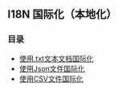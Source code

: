 ## I18N 国际化（本地化）  

### 目录   
* [使用.txt文本文档国际化](./I18N_By_Txt)  
* [使用Json文件国际化](./I18N_By_Json)  
* [使用CSV文件国际化](./I18N_By_Csv)

